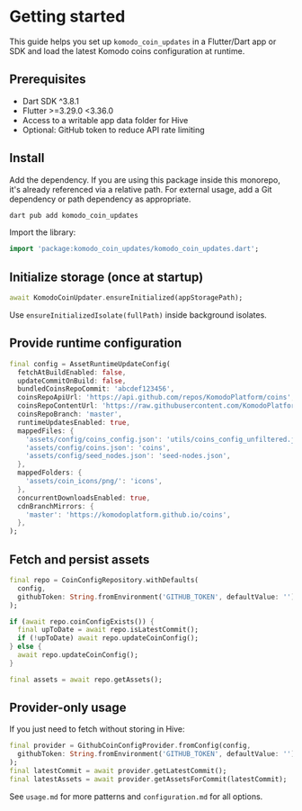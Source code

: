 # Getting started

This guide helps you set up `komodo_coin_updates` in a Flutter/Dart app or
SDK and load the latest Komodo coins configuration at runtime.

## Prerequisites

- Dart SDK ^3.8.1
- Flutter >=3.29.0 <3.36.0
- Access to a writable app data folder for Hive
- Optional: GitHub token to reduce API rate limiting

## Install

Add the dependency. If you are using this package inside this monorepo, it's
already referenced via a relative path. For external usage, add a Git
dependency or path dependency as appropriate.

```bash
dart pub add komodo_coin_updates
```

Import the library:

```dart
import 'package:komodo_coin_updates/komodo_coin_updates.dart';
```

## Initialize storage (once at startup)

```dart
await KomodoCoinUpdater.ensureInitialized(appStoragePath);
```

Use `ensureInitializedIsolate(fullPath)` inside background isolates.

## Provide runtime configuration

```dart
final config = AssetRuntimeUpdateConfig(
  fetchAtBuildEnabled: false,
  updateCommitOnBuild: false,
  bundledCoinsRepoCommit: 'abcdef123456',
  coinsRepoApiUrl: 'https://api.github.com/repos/KomodoPlatform/coins',
  coinsRepoContentUrl: 'https://raw.githubusercontent.com/KomodoPlatform/coins',
  coinsRepoBranch: 'master',
  runtimeUpdatesEnabled: true,
  mappedFiles: {
    'assets/config/coins_config.json': 'utils/coins_config_unfiltered.json',
    'assets/config/coins.json': 'coins',
    'assets/config/seed_nodes.json': 'seed-nodes.json',
  },
  mappedFolders: {
    'assets/coin_icons/png/': 'icons',
  },
  concurrentDownloadsEnabled: true,
  cdnBranchMirrors: {
    'master': 'https://komodoplatform.github.io/coins',
  },
);
```

## Fetch and persist assets

```dart
final repo = CoinConfigRepository.withDefaults(
  config,
  githubToken: String.fromEnvironment('GITHUB_TOKEN', defaultValue: ''),
);

if (await repo.coinConfigExists()) {
  final upToDate = await repo.isLatestCommit();
  if (!upToDate) await repo.updateCoinConfig();
} else {
  await repo.updateCoinConfig();
}

final assets = await repo.getAssets();
```

## Provider-only usage

If you just need to fetch without storing in Hive:

```dart
final provider = GithubCoinConfigProvider.fromConfig(config,
  githubToken: String.fromEnvironment('GITHUB_TOKEN', defaultValue: ''),
);
final latestCommit = await provider.getLatestCommit();
final latestAssets = await provider.getAssetsForCommit(latestCommit);
```

See `usage.md` for more patterns and `configuration.md` for all options.
